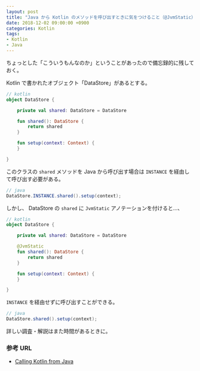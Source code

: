 ```yaml
---
layout: post
title: "Java から Kotlin のメソッドを呼び出すときに気をつけること（@JvmStatic）"
date: 2018-12-02 09:00:00 +0900
categories: Kotlin
tags:
- Kotlin
- Java
---
```


ちょっとした「こういうもんなのか」ということがあったので備忘録的に残しておく。

Kotlin で書かれたオブジェクト「DataStore」があるとする。

```kotlin
// kotlin
object DataStore {

    private val shared: DataStore = DataStore

    fun shared(): DataStore {
        return shared
    }

    fun setup(context: Context) {
    }

}
```

このクラスの `shared` メソッドを Java から呼び出す場合は `INSTANCE` を経由して呼び出す必要がある。

```java
// java
DataStore.INSTANCE.shared().setup(context);
```

しかし、 DataStore の `shared` に `JvmStatic` アノテーションを付けると...、

```kotlin
// kotlin
object DataStore {

    private val shared: DataStore = DataStore

    @JvmStatic
    fun shared(): DataStore {
        return shared
    }

    fun setup(context: Context) {
    }

}
```

`INSTANCE` を経由せずに呼び出すことができる。

```java
// java
DataStore.shared().setup(context);
```

詳しい調査・解説はまた時間があるときに。


### 参考 URL

- [Calling Kotlin from Java](https://kotlinlang.org/docs/reference/java-to-kotlin-interop.html#static-methods)
